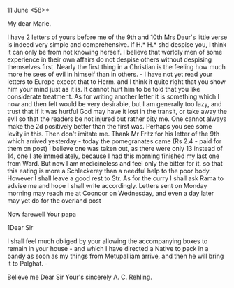  11 June <58>*

My dear Marie.

I have 2 letters of yours before me of the 9th and 10th Mrs Daur's little verse is indeed very simple and comprehensive. If H.<arriet>* H.<odges>* shd despise you, I think it can only be from not knowing herself. I believe that worldly men of some experience in their own affairs do not despise others without despising themselves first. Nearly the first thing in a Christian is the feeling how much more he sees of evil in himself than in others. - I have not yet read your letters to Europe except that to Herm. and I think it quite right that you show him your mind just as it is. It cannot hurt him to be told that you like considerate treatment. As for writing another letter it is something which I now and then felt would be very desirable, but I am generally too lazy, and trust that if it was hurtful God may have it lost in the transit, or take away the evil so that the readers be not injured but rather pity me. One cannot always make the 2d positively better than the first was. Perhaps you see some levity in this. Then don't imitate me. Thank Mr Fritz for his letter of the 9th which arrived yesterday - today the pomegranates came (Rs 2.4 - paid for them on post) I believe one was taken out, as there were only 13 instead of 14, one I ate immediately, because I had this morning finished my last one from Ward. But now I am medicineless and feel only the bitter for it, so that this eating is more a Schleckerey than a needful help to the poor body. However I shall leave a good rest to Str. As for the curry I shall ask Rama to advise me and hope I shall write accordingly. Letters sent on Monday morning may reach me at Coonoor on Wednesday, and even a day later may yet do for the overland post

 Now farewell
 Your papa

1Dear Sir

I shall feel much obliged by your allowing the accompanying boxes to remain in your house - and which I have directed a Native to pack in a bandy as soon as my things from Metupalliam arrive, and then he will bring it to Palghat. -

 Believe me Dear Sir
 Your's sincerely
 A. C. Rehling.

